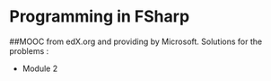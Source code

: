 # Programming in FSharp
##MOOC from edX.org and providing by Microsoft.
Solutions for the problems :
- Module 2 
